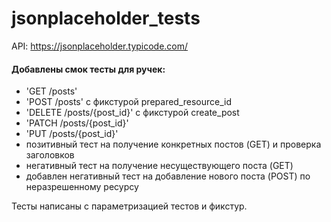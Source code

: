 # jsonplaceholder_tests
API: https://jsonplaceholder.typicode.com/

#### Добавлены смок тесты для ручек:
- 'GET /posts'
- 'POST /posts' с фикстурой prepared_resource_id
- 'DELETE /posts/{post_id}' с фикстурой create_post
- 'PATCH /posts/{post_id}'
- 'PUT /posts/{post_id}'
- позитивный тест на получение конкретных постов (GET) и проверка заголовков
- негативный тест на получение несуществующего поста (GET)
- добавлен негативный тест на добавление нового поста (POST) по неразрешенному ресурсу

Тесты написаны с параметризацией тестов и фикстур.
